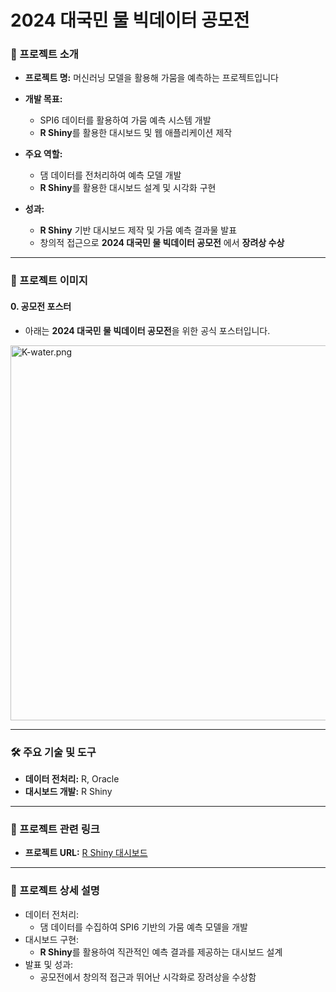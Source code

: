 # 2024 대국민 물 빅데이터 공모전

### 🌟 프로젝트 소개
- **프로젝트 명:** 머신러닝 모델을 활용해 가뭄을 예측하는 프로젝트입니다
- **개발 목표:**  
  - SPI6 데이터를 활용하여 가뭄 예측 시스템 개발  
  - **R Shiny**를 활용한 대시보드 및 웹 애플리케이션 제작

- **주요 역할:**  
  - 댐 데이터를 전처리하여 예측 모델 개발  
  - **R Shiny**를 활용한 대시보드 설계 및 시각화 구현  

- **성과:**  
  - **R Shiny** 기반 대시보드 제작 및 가뭄 예측 결과물 발표  
  - 창의적 접근으로 **2024 대국민 물 빅데이터 공모전** 에서 **장려상 수상**  

---

### 🌟 프로젝트 이미지

#### 0. 공모전 포스터
- 아래는 **2024 대국민 물 빅데이터 공모전**을 위한 공식 포스터입니다.

<img src="./image.png" alt="K-water.png" width="600">

---

### 🛠 주요 기술 및 도구
- **데이터 전처리:** R, Oracle  
- **대시보드 개발:** R Shiny  

---

### 🔗 프로젝트 관련 링크
- **프로젝트 URL:** [R Shiny 대시보드](https://example-dashboard-link.com)

---

### 📄 프로젝트 상세 설명
- 데이터 전처리:
  - 댐 데이터를 수집하여 SPI6 기반의 가뭄 예측 모델을 개발
- 대시보드 구현:
  - **R Shiny**를 활용하여 직관적인 예측 결과를 제공하는 대시보드 설계
- 발표 및 성과:
  - 공모전에서 창의적 접근과 뛰어난 시각화로 장려상을 수상함
